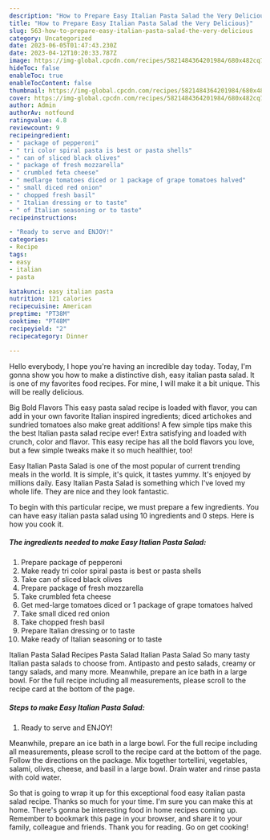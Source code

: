 ```yaml
---
description: "How to Prepare Easy Italian Pasta Salad the Very Delicious}"
title: "How to Prepare Easy Italian Pasta Salad the Very Delicious}"
slug: 563-how-to-prepare-easy-italian-pasta-salad-the-very-delicious
category: Uncategorized
date: 2023-06-05T01:47:43.230Z
date: 2023-04-12T10:20:33.787Z
image: https://img-global.cpcdn.com/recipes/5821484364201984/680x482cq70/easy-italian-pasta-salad-recipe-main-photo.jpg
hideToc: false
enableToc: true
enableTocContent: false
thumbnail: https://img-global.cpcdn.com/recipes/5821484364201984/680x482cq70/easy-italian-pasta-salad-recipe-main-photo.jpg
cover: https://img-global.cpcdn.com/recipes/5821484364201984/680x482cq70/easy-italian-pasta-salad-recipe-main-photo.jpg
author: Admin
authorAv: notfound
ratingvalue: 4.8
reviewcount: 9
recipeingredient:
- " package of pepperoni"
- " tri color spiral pasta is best or pasta shells"
- " can of sliced black olives"
- " package of fresh mozzarella"
- " crumbled feta cheese"
- " medlarge tomatoes diced or 1 package of grape tomatoes halved"
- " small diced red onion"
- " chopped fresh basil"
- " Italian dressing or to taste"
- " of Italian seasoning or to taste"
recipeinstructions:

- "Ready to serve and ENJOY!"
categories:
- Recipe
tags:
- easy
- italian
- pasta

katakunci: easy italian pasta 
nutrition: 121 calories
recipecuisine: American
preptime: "PT38M"
cooktime: "PT48M"
recipeyield: "2"
recipecategory: Dinner

---
```



Hello everybody, I hope you're having an incredible day today. Today, I'm gonna show you how to make a distinctive dish, easy italian pasta salad. It is one of my favorites food recipes. For mine, I will make it a bit unique. This will be really delicious.

Big Bold Flavors This easy pasta salad recipe is loaded with flavor, you can add in your own favorite Italian inspired ingredients; diced artichokes and sundried tomatoes also make great additions! A few simple tips make this the best Italian pasta salad recipe ever! Extra satisfying and loaded with crunch, color and flavor. This easy recipe has all the bold flavors you love, but a few simple tweaks make it so much healthier, too!

Easy Italian Pasta Salad is one of the most popular of current trending meals in the world. It is simple, it's quick, it tastes yummy. It's enjoyed by millions daily. Easy Italian Pasta Salad is something which I've loved my whole life. They are nice and they look fantastic.


To begin with this particular recipe, we must prepare a few ingredients. You can have easy italian pasta salad using 10 ingredients and 0 steps. Here is how you cook it.

<!--inarticleads1-->

##### The ingredients needed to make Easy Italian Pasta Salad:

1. Prepare  package of pepperoni
1. Make ready  tri color spiral pasta is best or pasta shells
1. Take  can of sliced black olives
1. Prepare  package of fresh mozzarella
1. Take  crumbled feta cheese
1. Get  med-large tomatoes diced or 1 package of grape tomatoes halved
1. Take  small diced red onion
1. Take  chopped fresh basil
1. Prepare  Italian dressing or to taste
1. Make ready  of Italian seasoning or to taste


Italian Pasta Salad Recipes Pasta Salad Italian Pasta Salad So many tasty Italian pasta salads to choose from. Antipasto and pesto salads, creamy or tangy salads, and many more. Meanwhile, prepare an ice bath in a large bowl. For the full recipe including all measurements, please scroll to the recipe card at the bottom of the page. 

<!--inarticleads2-->

##### Steps to make Easy Italian Pasta Salad:


1. Ready to serve and ENJOY!

Meanwhile, prepare an ice bath in a large bowl. For the full recipe including all measurements, please scroll to the recipe card at the bottom of the page. Follow the directions on the package. Mix together tortellini, vegetables, salami, olives, cheese, and basil in a large bowl. Drain water and rinse pasta with cold water. 

So that is going to wrap it up for this exceptional food easy italian pasta salad recipe. Thanks so much for your time. I'm sure you can make this at home. There's gonna be interesting food in home recipes coming up. Remember to bookmark this page in your browser, and share it to your family, colleague and friends. Thank you for reading. Go on get cooking!
